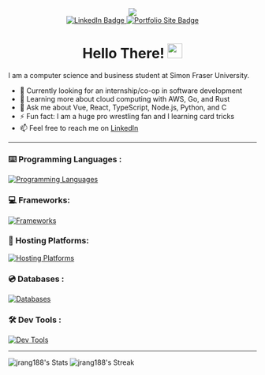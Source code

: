 <div id="header" align="center">
  <img src="https://media.giphy.com/media/v1.Y2lkPTc5MGI3NjExNDFmYmExNmRkN2RiMDczZGQwN2E4OWI3ZjI1YTVjYjJhNTg0NTc2OCZlcD12MV9pbnRlcm5hbF9naWZzX2dpZklkJmN0PWc/13HgwGsXF0aiGY/giphy-downsized.gif" />
  
  <div id="badges">
    <a href="https://www.linkedin.com/in/jrang188/">
      <img src="https://img.shields.io/badge/LinkedIn-blue?style=for-the-badge&logo=linkedin&logoColor=white" alt="LinkedIn Badge"/>
    </a>
    <a href="https://www.justinang.com/">
      <img src="https://img.shields.io/badge/Website-orange?style=for-the-badge&logo=firefoxbrowser&logoColor=white" alt="Portfolio Site Badge"/>
    </a>
  </div>
  <img src="https://komarev.com/ghpvc/?username=jrang188&style=flat-square&color=blue" alt=""/>
  
  <h1>
    Hello There! 
    <img src="https://media.giphy.com/media/hvRJCLFzcasrR4ia7z/giphy.gif" width="30px"/>
  </h1>
</div>

I am a computer science and business student at Simon Fraser University.
- 🔭  Currently looking for an internship/co-op in software development
- 🌱  Learning more about cloud computing with AWS, Go, and Rust
- 💬 Ask me about Vue, React, TypeScript, Node.js, Python, and C
- ⚡ Fun fact: I am a huge pro wrestling fan and I learning card tricks
- 📫 Feel free to reach me on [LinkedIn](https://www.linkedin.com/in/jrang188/)


---

### :keyboard: Programming Languages :

[![Programming Languages](https://skillicons.dev/icons?i=python,js,ts,java,c,cpp,bash,html,css,haskell,matlab)](https://skillicons.dev)

### :computer: Frameworks:

[![Frameworks](https://skillicons.dev/icons?i=vue,react,nodejs,express,next,nuxt,tailwind,prisma,redux,spring,vite,wordpress)](https://skillicons.dev)

### :electric_plug: Hosting Platforms: 

[![Hosting Platforms](https://skillicons.dev/icons?i=aws,gcp,firebase,vercel,heroku)](https://skillicons.dev)

### :cd: Databases : 

[![Databases](https://skillicons.dev/icons?i=postgresql,mysql,sqlite,mongodb,planetscale,cockcroachdb)](https://skillicons.dev)

### :hammer_and_wrench: Dev Tools :

[![Dev Tools](https://skillicons.dev/icons?i=vscode,idea,bash,postman,github,gitlab,git,jenkins)](https://skillicons.dev)

---

![jrang188's Stats](https://github-readme-stats.vercel.app/api?username=jrang188&theme=tokyonight&show_icons=true&hide_border=false&count_private=true) ![jrang188's Streak](https://github-readme-streak-stats.herokuapp.com/?user=jrang188&theme=tokyonight&hide_border=false)
